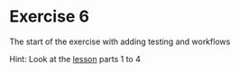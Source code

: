 # Exercise 6
The start of the exercise with adding testing and workflows 

Hint: Look at the [lesson](https://coderefinery.github.io/testing/locally/) parts 1 to 4

[tag]:#(ci,python,testing,git)

